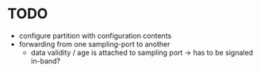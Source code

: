 # TODO

- configure partition with configuration contents
- forwarding from one sampling-port to another
  - data validity / age is attached to sampling port -> has to be signaled in-band?
